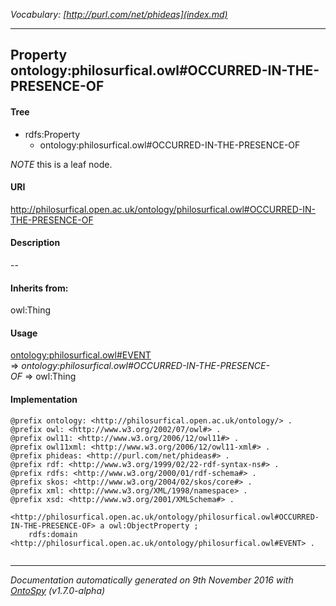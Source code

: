 _Vocabulary: [http://purl.com/net/phideas](index.md)_ 

---	
	




    


## Property ontology:philosurfical.owl#OCCURRED-IN-THE-PRESENCE-OF


#### Tree

* rdfs:Property
    * ontology:philosurfical.owl#OCCURRED-IN-THE-PRESENCE-OF





*NOTE* this is a leaf node.


#### URI
http://philosurfical.open.ac.uk/ontology/philosurfical.owl#OCCURRED-IN-THE-PRESENCE-OF

#### Description
--


#### Inherits from:
owl:Thing



#### Usage


[ontology:philosurfical.owl#EVENT](class-ontologyphilosurficalowlevent.md) 
=&gt;&nbsp;_ontology:philosurfical.owl#OCCURRED-IN-THE-PRESENCE-OF_&nbsp;=&gt;&nbsp;owl:Thing

#### Implementation
```
@prefix ontology: <http://philosurfical.open.ac.uk/ontology/> .
@prefix owl: <http://www.w3.org/2002/07/owl#> .
@prefix owl11: <http://www.w3.org/2006/12/owl11#> .
@prefix owl11xml: <http://www.w3.org/2006/12/owl11-xml#> .
@prefix phideas: <http://purl.com/net/phideas#> .
@prefix rdf: <http://www.w3.org/1999/02/22-rdf-syntax-ns#> .
@prefix rdfs: <http://www.w3.org/2000/01/rdf-schema#> .
@prefix skos: <http://www.w3.org/2004/02/skos/core#> .
@prefix xml: <http://www.w3.org/XML/1998/namespace> .
@prefix xsd: <http://www.w3.org/2001/XMLSchema#> .

<http://philosurfical.open.ac.uk/ontology/philosurfical.owl#OCCURRED-IN-THE-PRESENCE-OF> a owl:ObjectProperty ;
    rdfs:domain <http://philosurfical.open.ac.uk/ontology/philosurfical.owl#EVENT> .


```










---

_Documentation automatically generated on 9th November 2016 with [OntoSpy](http://ontospy.readthedocs.org/ "Open") (v1.7.0-alpha)_